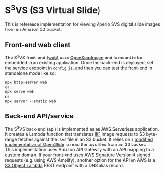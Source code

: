 # S<sup>3</sup>VS (S3 Virtual Slide)
This is reference implementation for viewing Aperio SVS digital slide images from an Amazon S3 bucket.

## Front-end web client
The S<sup>3</sup>VS front-end [(web)](/web) uses [OpenSeadragon](https://openseadragon.github.io/) and is meant to be embedded in an existing application. Once the back-end is deployed, set the service endpoint in `config.js`, and then you can test the front-end in standalone mode like so:

`npx http-server web`  
or  
`npx serve web`  
or  
`npx servor --static web`

## Back-end API/service
The S<sup>3</sup>VS back-end [(api)](/api) is implemented as an [AWS Serverless](https://aws.amazon.com/serverless/sam/) application. It creates a Lambda function that translates [IIIF](https://iiif.io/api/image/3.0/) image requests to S3 byte-range fetches against the .svs file in an S3 bucket. It relies on a [modified implementation of OpenSlide](https://github.com/VanAndelInstitute/openslide) to read the .svs files from an S3 bucket.  
This implementation uses Amazon API Gateway with an API mapping to a custom domain. If your front-end uses AWS Signature Version 4 signed requests (e.g. using AWS Amplify), another option for the API on AWS is a [S3 Object Lambda](https://docs.aws.amazon.com/AmazonS3/latest/userguide/transforming-objects.html) REST endpoint with a DNS alias record.
